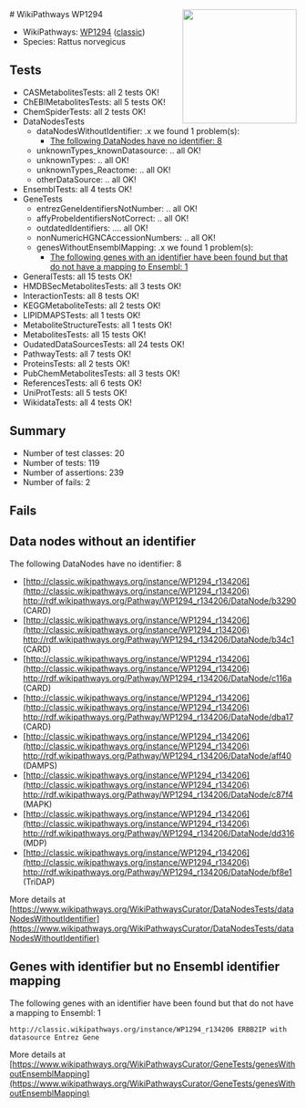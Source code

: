 <img style="float: right; width: 200px" src="https://upload.wikimedia.org/wikipedia/commons/thumb/8/83/Wplogo_with_text_500.png/640px-Wplogo_with_text_500.png" />
# WikiPathways WP1294

* WikiPathways: [WP1294](https://wikipathways.org/pathways/WP1294) ([classic](https://classic.wikipathways.org/instance/WP1294))
* Species: Rattus norvegicus
## Tests
* CASMetabolitesTests: all 2 tests OK!
* ChEBIMetabolitesTests: all 5 tests OK!
* ChemSpiderTests: all 2 tests OK!
* DataNodesTests
    * dataNodesWithoutIdentifier: .x we found 1 problem(s):
        * [The following DataNodes have no identifier: 8](#d2d32fa7)
    * unknownTypes_knownDatasource: .. all OK!
    * unknownTypes: .. all OK!
    * unknownTypes_Reactome: .. all OK!
    * otherDataSource: .. all OK!
* EnsemblTests: all 4 tests OK!
* GeneTests
    * entrezGeneIdentifiersNotNumber: .. all OK!
    * affyProbeIdentifiersNotCorrect: .. all OK!
    * outdatedIdentifiers: .... all OK!
    * nonNumericHGNCAccessionNumbers: .. all OK!
    * genesWithoutEnsemblMapping: .x we found 1 problem(s):
        * [The following genes with an identifier have been found but that do not have a mapping to Ensembl: 1](#40286d83)
* GeneralTests: all 15 tests OK!
* HMDBSecMetabolitesTests: all 3 tests OK!
* InteractionTests: all 8 tests OK!
* KEGGMetaboliteTests: all 2 tests OK!
* LIPIDMAPSTests: all 1 tests OK!
* MetaboliteStructureTests: all 1 tests OK!
* MetabolitesTests: all 15 tests OK!
* OudatedDataSourcesTests: all 24 tests OK!
* PathwayTests: all 7 tests OK!
* ProteinsTests: all 2 tests OK!
* PubChemMetabolitesTests: all 3 tests OK!
* ReferencesTests: all 6 tests OK!
* UniProtTests: all 5 tests OK!
* WikidataTests: all 4 tests OK!


## Summary

* Number of test classes: 20
* Number of tests: 119
* Number of assertions: 239
* Number of fails: 2

## Fails

<a name="d2d32fa7" />

## Data nodes without an identifier

The following DataNodes have no identifier: 8

* [http://classic.wikipathways.org/instance/WP1294_r134206](http://classic.wikipathways.org/instance/WP1294_r134206) http://rdf.wikipathways.org/Pathway/WP1294_r134206/DataNode/b3290 (CARD)
* [http://classic.wikipathways.org/instance/WP1294_r134206](http://classic.wikipathways.org/instance/WP1294_r134206) http://rdf.wikipathways.org/Pathway/WP1294_r134206/DataNode/b34c1 (CARD)
* [http://classic.wikipathways.org/instance/WP1294_r134206](http://classic.wikipathways.org/instance/WP1294_r134206) http://rdf.wikipathways.org/Pathway/WP1294_r134206/DataNode/c116a (CARD)
* [http://classic.wikipathways.org/instance/WP1294_r134206](http://classic.wikipathways.org/instance/WP1294_r134206) http://rdf.wikipathways.org/Pathway/WP1294_r134206/DataNode/dba17 (CARD)
* [http://classic.wikipathways.org/instance/WP1294_r134206](http://classic.wikipathways.org/instance/WP1294_r134206) http://rdf.wikipathways.org/Pathway/WP1294_r134206/DataNode/aff40 (DAMPS)
* [http://classic.wikipathways.org/instance/WP1294_r134206](http://classic.wikipathways.org/instance/WP1294_r134206) http://rdf.wikipathways.org/Pathway/WP1294_r134206/DataNode/c87f4 (MAPK)
* [http://classic.wikipathways.org/instance/WP1294_r134206](http://classic.wikipathways.org/instance/WP1294_r134206) http://rdf.wikipathways.org/Pathway/WP1294_r134206/DataNode/dd316 (MDP)
* [http://classic.wikipathways.org/instance/WP1294_r134206](http://classic.wikipathways.org/instance/WP1294_r134206) http://rdf.wikipathways.org/Pathway/WP1294_r134206/DataNode/bf8e1 (TriDAP)


More details at [https://www.wikipathways.org/WikiPathwaysCurator/DataNodesTests/dataNodesWithoutIdentifier](https://www.wikipathways.org/WikiPathwaysCurator/DataNodesTests/dataNodesWithoutIdentifier)

<a name="40286d83" />

## Genes with identifier but no Ensembl identifier mapping

The following genes with an identifier have been found but that do not have a mapping to Ensembl: 1
```
http://classic.wikipathways.org/instance/WP1294_r134206 ERBB2IP with datasource Entrez Gene
```

More details at [https://www.wikipathways.org/WikiPathwaysCurator/GeneTests/genesWithoutEnsemblMapping](https://www.wikipathways.org/WikiPathwaysCurator/GeneTests/genesWithoutEnsemblMapping)

